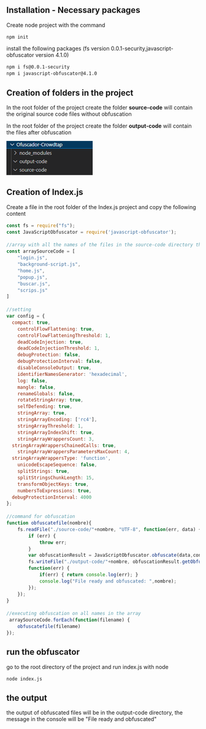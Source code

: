 # <Ofuscador-Js>


## Installation - Necessary packages

Create node project with the command

```bash
npm init
```

install the following packages (fs version 0.0.1-security,javascript-obfuscator version 4.1.0)

```bash
npm i fs@0.0.1-security
npm i javascript-obfuscator@4.1.0
```

## Creation of folders in the project

In the root folder of the project create the folder
**source-code** will contain the original source code files without obfuscation

In the root folder of the project create the folder
**output-code** will contain the files after obfuscation

![imagen de ejemplo directorio](img/directorio.png)

## Creation of Index.js
Create a file in the root folder of the Index.js project and copy the following content
```jsx
const fs = require("fs");
const JavaScriptObfuscator = require('javascript-obfuscator');

//array with all the names of the files in the source-code directory that will be obfuscated
const arraySourceCode = [
    "login.js",
    "background-script.js",
    "home.js",
    "popup.js",
    "buscar.js",
    "scrips.js"
]

//setting
var config = { 
  compact: true,
	controlFlowFlattening: true,
	controlFlowFlatteningThreshold: 1,
	deadCodeInjection: true,
	deadCodeInjectionThreshold: 1,
	debugProtection: false,
	debugProtectionInterval: false,
	disableConsoleOutput: true,
	identifierNamesGenerator: 'hexadecimal',
	log: false,
	mangle: false,
	renameGlobals: false,
	rotateStringArray: true,
	selfDefending: true,
	stringArray: true,
	stringArrayEncoding: ['rc4'],
	stringArrayThreshold: 1,
	stringArrayIndexShift: true,
	stringArrayWrappersCount: 3,
  stringArrayWrappersChainedCalls: true,
	stringArrayWrappersParametersMaxCount: 4, 
  stringArrayWrappersType: 'function',
	unicodeEscapeSequence: false,
	splitStrings: true,
	splitStringsChunkLength: 15,
	transformObjectKeys: true,
	numbersToExpressions: true,
  debugProtectionInterval: 4000
};

//command for obfuscation
function obfuscatefile(nombre){
    fs.readFile("./source-code/"+nombre, "UTF-8", function(err, data) {
        if (err) { 
			throw err;
		}
        var obfuscationResult = JavaScriptObfuscator.obfuscate(data,config);
        fs.writeFile("./output-code/"+nombre, obfuscationResult.getObfuscatedCode(),
        function(err) {
            if(err) { return console.log(err); }
            console.log("File ready and obfuscated: ",nombre);
        });
    });
}

//executing obfuscation on all names in the array
 arraySourceCode.forEach(function(filename) {
    obfuscatefile(filename)
}); 
```

## run the obfuscator
go to the root directory of the project and run index.js with node

```bash
node index.js
```
## the output
the output of obfuscated files will be in the output-code directory,
the message in the console will be "File ready and obfuscated"
